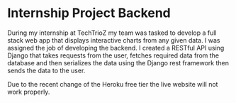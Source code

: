 # Internship Project Backend

During my internship at TechTrioZ my team was tasked to develop a full stack web app that displays interactive charts from any given data. I was assigned the job of developing the backend. I created a RESTful API  using Django that takes requests from the user, fetches required data from the database and then serializes the data using the Django rest framework then sends the data to the user.

Due to the recent change of the Heroku free tier the live website will not work properly.
